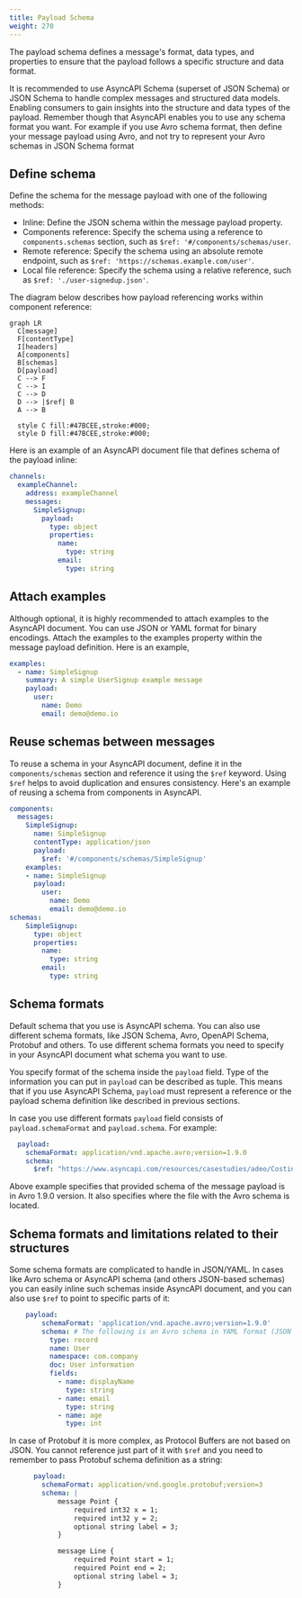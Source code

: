 ```yaml
---
title: Payload Schema
weight: 270
---
```


The payload schema defines a message's format, data types, and properties to ensure that the payload follows a specific structure and data format.

It is recommended to use AsyncAPI Schema (superset of JSON Schema) or JSON Schema to handle complex messages and structured data models. Enabling consumers to gain insights into the structure and data types of the payload. Remember though that AsyncAPI enables you to use any schema format you want. For example if you use Avro schema format, then define your message payload using Avro, and not try to represent your Avro schemas in JSON Schema format

## Define schema

Define the schema for the message payload with one of the following methods:

- Inline: Define the JSON schema within the message payload property.
- Components reference: Specify the schema using a reference to `components.schemas` section, such as `$ref: '#/components/schemas/user`.
- Remote reference: Specify the schema using an absolute remote endpoint, such as `$ref: 'https://schemas.example.com/user'`.
- Local file reference: Specify the schema using a relative reference, such as `$ref: './user-signedup.json'`.

The diagram below describes how payload referencing works within component reference:

```mermaid
graph LR
  C[message]
  F[contentType]
  I[headers]
  A[components]
  B[schemas]
  D[payload]
  C --> F
  C --> I
  C --> D
  D --> |$ref| B
  A --> B
  
  style C fill:#47BCEE,stroke:#000;
  style D fill:#47BCEE,stroke:#000;
```

Here is an example of an AsyncAPI document file that defines schema of the payload inline:

```yaml
channels:
  exampleChannel:
    address: exampleChannel
    messages:
      SimpleSignup:
        payload:
          type: object
          properties:
            name:
              type: string
            email:
              type: string
```

## Attach examples

Although optional, it is highly recommended to attach examples to the AsyncAPI document. You can use JSON or YAML format for binary encodings. Attach the examples to the examples property within the message payload definition. Here is an example,

```yaml
examples:
  - name: SimpleSignup
    summary: A simple UserSignup example message
    payload:
      user:
        name: Demo
        email: demo@demo.io
```

## Reuse schemas between messages

To reuse a schema in your AsyncAPI document, define it in the `components/schemas` section and reference it using the `$ref` keyword. Using `$ref` helps to avoid duplication and ensures consistency. Here's an example of reusing a schema from components in AsyncAPI.

```yaml
components:
  messages:
    SimpleSignup:
      name: SimpleSignup
      contentType: application/json
      payload:
        $ref: '#/components/schemas/SimpleSignup'
    examples:
    - name: SimpleSignup
      payload: 
        user:
          name: Demo
          email: demo@demo.io
schemas:
    SimpleSignup:
      type: object
      properties:
        name:
          type: string
        email:
          type: string
```

## Schema formats

Default schema that you use is AsyncAPI schema. You can also use different schema formats, like JSON Schema, Avro, OpenAPI Schema, Protobuf and others. To use different schema formats you need to specify in your AsyncAPI document what schema you want to use.

You specify format of the schema inside the `payload` field. Type of the information you can put in `payload` can be described as tuple. This means that if you use AsyncAPI Schema, `payload` must represent a reference or the payload schema definition like described in previous sections. 

In case you use different formats `payload` field consists of `payload.schemaFormat` and `payload.schema`. For example:
```yaml
  payload:
    schemaFormat: application/vnd.apache.avro;version=1.9.0
    schema:
      $ref: "https://www.asyncapi.com/resources/casestudies/adeo/CostingRequestPayload.avsc"
```

Above example specifies that provided schema of the message payload is in Avro 1.9.0 version. It also specifies where the file with the Avro schema is located.

## Schema formats and limitations related to their structures

Some schema formats are complicated to handle in JSON/YAML. In cases like Avro schema or AsyncAPI schema (and others JSON-based schemas) you can easily inline such schemas inside AsyncAPI document, and you can also use `$ref` to point to specific parts of it:
```yaml
    payload:
        schemaFormat: 'application/vnd.apache.avro;version=1.9.0'
        schema: # The following is an Avro schema in YAML format (JSON format is also supported)
          type: record
          name: User
          namespace: com.company
          doc: User information
          fields:
            - name: displayName
              type: string
            - name: email
              type: string
            - name: age
              type: int
```

In case of Protobuf it is more complex, as Protocol Buffers are not based on JSON. You cannot reference just part of it with `$ref` and you need to remember to pass Protobuf schema definition as a string:

```yaml
      payload:
        schemaFormat: application/vnd.google.protobuf;version=3
        schema: |
            message Point {
                required int32 x = 1;
                required int32 y = 2;
                optional string label = 3;
            }

            message Line {
                required Point start = 1;
                required Point end = 2;
                optional string label = 3;
            }
```


